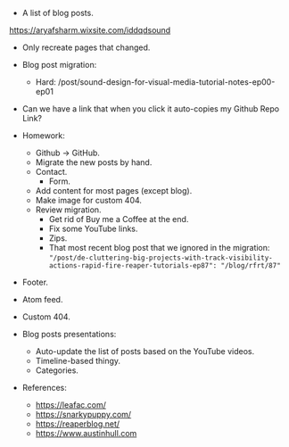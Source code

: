 - A list of blog posts.

https://aryafsharm.wixsite.com/iddqdsound

- Only recreate pages that changed.

- Blog post migration:
  - Hard: /post/sound-design-for-visual-media-tutorial-notes-ep00-ep01

- Can we have a link that when you click it auto-copies my Github Repo Link?

- Homework:

  - Github -> GitHub.
  - Migrate the new posts by hand.
  - Contact.
    - Form.
  - Add content for most pages (except blog).
  - Make image for custom 404.
  - Review migration.
    - Get rid of Buy me a Coffee at the end.
    - Fix some YouTube links.
    - Zips.
    - That most recent blog post that we ignored in the migration: `"/post/de-cluttering-big-projects-with-track-visibility-actions-rapid-fire-reaper-tutorials-ep87": "/blog/rfrt/87"`


- Footer.
- Atom feed.
- Custom 404.

- Blog posts presentations:

  - Auto-update the list of posts based on the YouTube videos.
  - Timeline-based thingy.
  - Categories.

- References:
  - https://leafac.com/
  - https://snarkypuppy.com/
  - https://reaperblog.net/
  - https://www.austinhull.com
